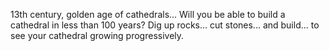 13th century, golden age of cathedrals... 
Will you be able to build a cathedral in less than 100 years? 
Dig up rocks... cut stones... and build... to see your cathedral growing progressively.